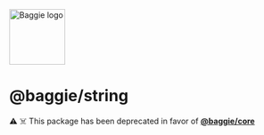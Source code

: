 <img alt="Baggie logo" src="https://github.com/bag-of-tricks/baggie/raw/main/public/baggie-title.svg" height="100" />

<h1>@baggie/string</h1>

⚠️ ☠️ This package has been deprecated in favor of [**@baggie/core**](https://www.npmjs.com/package/@baggie/core)
